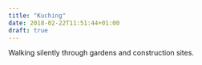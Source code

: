 ```yaml
---
title: "Kuching"
date: 2018-02-22T11:51:44+01:00
draft: true
---
```



Walking silently through gardens and construction sites.
